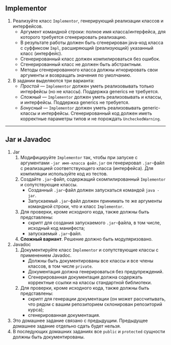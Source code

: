 ## Implementor

<ol><li>
Реализуйте класс <code>Implementor</code>, 
генерирующий реализации классов и интерфейсов.
<ul><li>
        Аргумент командной строки: полное имя класса/интерфейса, для
        которого требуется сгенерировать реализацию.
    </li><li>
        В результате работы должен быть сгенерирован java-код класса с суффиксом
        <code>Impl</code>, расширяющий (реализующий) указанный класс (интерфейс).
    </li><li>
        Сгенерированный класс должен компилироваться без ошибок.
    </li><li>
        Сгенерированный класс не должен быть абстрактным.
    </li><li>
        Методы сгенерированного класса должны игнорировать свои аргументы и
        возвращать значения по умолчанию.
    </li></ul></li><li>
В задании выделяются три варианта:
<ul><li><em>Простой</em> — <code>Implementor</code> должен уметь реализовывать
        только интерфейсы (но не классы). Поддержка generics не требуется.
    </li><li><em>Сложный</em> — <code>Implementor</code> должен уметь реализовывать
        и классы, и интерфейсы. Поддержка generics не требуется.
    </li><li><em>Бонусный</em> — <code>Implementor</code> должен уметь реализовывать
        generic-классы и интерфейсы. Сгенерированный код должен иметь
        корректные параметры типов и не порождать <code>UncheckedWarning</code>.
    </li></ul></li></ol>

---

## Jar и Javadoc

<ol><li>
Jar
<ol><li>
        Модифицируйте <code>Implementor</code> так, чтобы
        при запуске с аргументами <code>-jar имя-класса файл.jar</code>
        он генерировал <code>.jar</code>-файл с реализацией
        соответствующего класса (интерфейса).
        Для компиляции используйте код из тестов.
    </li><li>
        Создайте <code>.jar</code>-файл, содержащий скомпилированный
        <code>Implementor</code> и сопутствующие классы.
        <ul><li>
                Созданный <code>.jar</code>-файл должен запускаться командой
                <code>java -jar</code>.
            </li><li>
                Запускаемый <code>.jar</code>-файл должен принимать те же аргументы командной
                строки, что и класс <code>Implementor</code>.
            </li></ul></li><li>
        Для проверки, кроме исходного кода, также должны быть представлены:
        <ul><li>
                скрипт для создания запускаемого <code>.jar</code>-файла, 
                в том числе, исходный код манифеста;
            </li><li>
                запускаемый <code>.jar</code>-файл.
            </li></ul></li><li><b>Сложный вариант</b>. Решение должно быть модуляризовано.
    </li></ol></li><li>
Javadoc
<ol><li>
        Документируйте класс <code>Implementor</code> и сопутствующие классы 
        с применением Javadoc.
        <ul><li>
                Должны быть документированы все классы и все члены классов, 
                в том числе <code>private</code>.
            </li><li>
                Документация должна генерироваться без предупреждений.
            </li><li>
                Сгенерированная документация должна содержать корректные 
                ссылки на классы стандартной библиотеки.
            </li></ul></li><li>
        Для проверки, кроме исходного кода, также должны быть представлены:
        <ul><li>
                скрипт для генерации документации 
                (он может рассчитывать, что рядом с вашим репозиторием 
                склонирован репозиторий курса);
            </li><li>
                сгенерированная документация.
            </li></ul></li></ol></li><li>
Это домашнее задание связано с предыдущим.            
Предыдущее домашнее задание отдельно сдать будет нельзя.
</li><li>
В последующих домашних заданиях все <code>public</code> и 
<code>protected</code> сущности должны быть документированы.
</li></ol>
